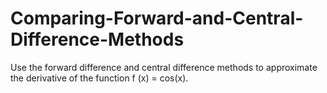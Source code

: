 # Comparing-Forward-and-Central-Difference-Methods
Use the forward difference and central difference methods to approximate the derivative of the function f (x) = cos(x).
